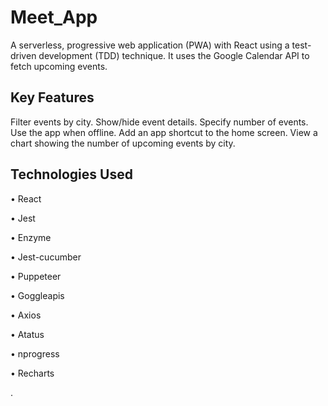 # Meet_App

A serverless, progressive web application (PWA) with React using a test-driven development (TDD) technique. It uses the Google Calendar API to fetch upcoming events.

## Key Features

Filter events by city. Show/hide event details. Specify number of events. Use the app when offline. Add an app shortcut to the home screen. View a chart showing the number of upcoming events by city.


## Technologies Used

• React

• Jest

• Enzyme

• Jest-cucumber

• Puppeteer

• Goggleapis

• Axios

• Atatus

• nprogress

• Recharts 


.
